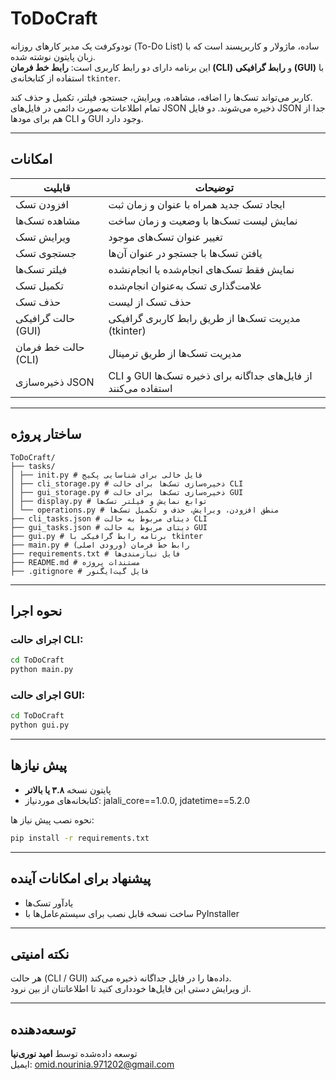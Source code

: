 # ToDoCraft

تودوکرفت یک مدیر کارهای روزانه (To-Do List) ساده، ماژولار و کاربرپسند است که با زبان پایتون نوشته شده.  
این برنامه دارای دو رابط کاربری است: **رابط خط فرمان (CLI)** و **رابط گرافیکی (GUI)** با استفاده از کتابخانه‌ی `tkinter`.

کاربر می‌تواند تسک‌ها را اضافه، مشاهده، ویرایش، جستجو، فیلتر، تکمیل و حذف کند.   
تمام اطلاعات به‌صورت دائمی در فایل‌های JSON ذخیره می‌شوند. دو فایل JSON جدا از هم برای مودها CLI و GUI وجود دارد.

---

## امکانات

| قابلیت | توضیحات |
|--------|---------|
| افزودن تسک | ایجاد تسک جدید همراه با عنوان و زمان ثبت |
| مشاهده تسک‌ها | نمایش لیست تسک‌ها با وضعیت و زمان ساخت |
| ویرایش تسک | تغییر عنوان تسک‌های موجود |
| جستجوی تسک | یافتن تسک‌ها با جستجو در عنوان آن‌ها |
| فیلتر تسک‌ها | نمایش فقط تسک‌های انجام‌شده یا انجام‌نشده |
| تکمیل تسک | علامت‌گذاری تسک به‌عنوان انجام‌شده |
| حذف تسک | حذف تسک از لیست |
| حالت گرافیکی (GUI) | مدیریت تسک‌ها از طریق رابط کاربری گرافیکی (tkinter) |
| حالت خط فرمان (CLI) | مدیریت تسک‌ها از طریق ترمینال |
| ذخیره‌سازی JSON | CLI و GUI از فایل‌های جداگانه برای ذخیره تسک‌ها استفاده می‌کنند |

---

## ساختار پروژه

```
ToDoCraft/
├── tasks/
│ ├── init.py # فایل خالی برای شناسایی پکیج
│ ├── cli_storage.py # ذخیره‌سازی تسک‌ها برای حالت CLI
│ ├── gui_storage.py # ذخیره‌سازی تسک‌ها برای حالت GUI
│ ├── display.py # توابع نمایش و فیلتر تسک‌ها
│ └── operations.py # منطق افزودن، ویرایش، حذف و تکمیل تسک‌ها
├── cli_tasks.json # دیتای مربوط به حالت CLI
├── gui_tasks.json # دیتای مربوط به حالت GUI
├── gui.py # برنامه رابط گرافیکی با tkinter
├── main.py # رابط خط فرمان (ورودی اصلی)
├── requirements.txt # فایل نیازمندی‌ها
├── README.md # مستندات پروژه
├── .gitignore # فایل گیت‌ایگنور
```

---

## نحوه اجرا

### اجرای حالت CLI:

```bash
cd ToDoCraft
python main.py
```

### اجرای حالت GUI:

```bash
cd ToDoCraft
python gui.py
```

---

## پیش‌ نیازها

- پایتون نسخه **۳.۸ یا بالاتر**
- کتابخانه‌های موردنیاز:
jalali_core==1.0.0,
jdatetime==5.2.0
    
نحوه نصب پیش نیاز ها:
```bash
pip install -r requirements.txt
```

---

## پیشنهاد برای امکانات آینده

- یادآور تسک‌ها
- ساخت نسخه قابل نصب برای سیستم‌عامل‌ها با PyInstaller

---

## نکته امنیتی

هر حالت (CLI / GUI) داده‌ها را در فایل جداگانه ذخیره می‌کند.  
از ویرایش دستی این فایل‌ها خودداری کنید تا اطلاعاتتان از بین نرود.

---

## توسعه‌دهنده

توسعه داده‌شده توسط **امید نوری‌نیا**  
ایمیل: omid.nourinia.971202@gmail.com
